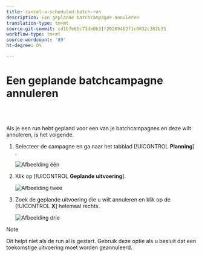 ```yaml
---
title: cancel-a-scheduled-batch-run
description: Een geplande batchcampagne annuleren
translation-type: tm+mt
source-git-commit: cd1b7e65c73de0b31f20289402f1c0832c382b33
workflow-type: tm+mt
source-wordcount: '89'
ht-degree: 0%

---
```



# Een geplande batchcampagne annuleren

<br> 

Als je een run hebt gepland voor een van je batchcampagnes en deze wilt annuleren, is het volgende.

1. Selecteer de campagne en ga naar het tabblad [!UICONTROL **Planning**] .

   ![Afbeelding één](/help/sky/assets/smart-campaigns/cancel-a-scheduled-batch-campaign-run/cancel-a-scheduled-batch-campaign-run-1.png)

1. Klik op [!UICONTROL **Geplande uitvoering**].

   ![Afbeelding twee](/help/sky/assets/smart-campaigns/cancel-a-scheduled-batch-campaign-run/cancel-a-scheduled-batch-campaign-run-2.png)

1. Zoek de geplande uitvoering die u wilt annuleren en klik op de [!UICONTROL **X**] helemaal rechts.

   ![Afbeelding drie](/help/sky/assets/smart-campaigns/cancel-a-scheduled-batch-campaign-run/cancel-a-scheduled-batch-campaign-run-3.png)

>[!NOTE]
>
>Dit helpt niet als de run al is gestart. Gebruik deze optie als u besluit dat een toekomstige uitvoering moet worden geannuleerd.
